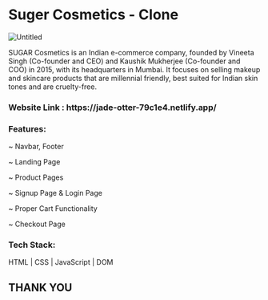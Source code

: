 <h1>Suger Cosmetics - Clone </h1>


![Untitled](https://user-images.githubusercontent.com/106387298/208611089-a2e23e3b-9c9f-4c9c-b733-1cbe5bf3e3ba.png)


SUGAR Cosmetics is an Indian e-commerce company, founded by Vineeta Singh (Co-founder and CEO) and Kaushik Mukherjee (Co-founder and COO) in 2015, with its headquarters in Mumbai. It focuses on selling makeup and skincare products that are millennial friendly, best suited for Indian skin tones and are cruelty-free. 


<h3>Website Link : https://jade-otter-79c1e4.netlify.app/ </h3>


<h3>Features:</h3>

~ Navbar, Footer

~ Landing Page

~ Product Pages

~ Signup Page & Login Page

~ Proper Cart Functionality

~ Checkout Page


<h3>Tech Stack:</h3> 

HTML | CSS | JavaScript | DOM


## THANK YOU 
